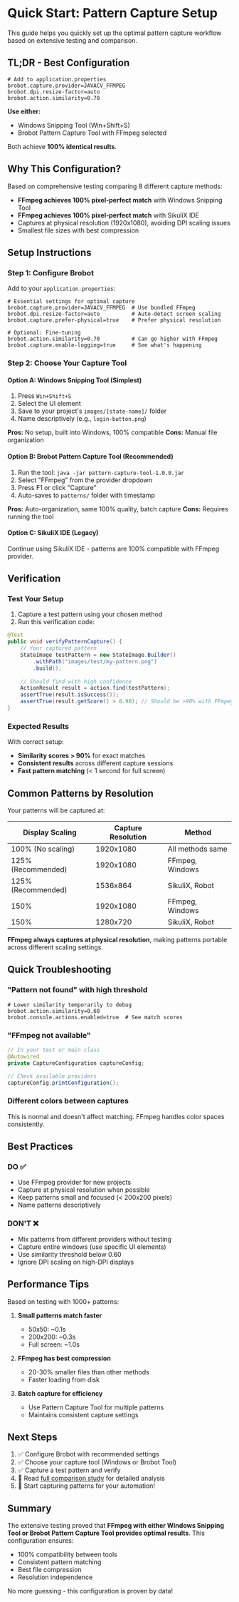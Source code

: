 # Quick Start: Pattern Capture Setup

This guide helps you quickly set up the optimal pattern capture workflow based on extensive testing and comparison.

## TL;DR - Best Configuration

```properties
# Add to application.properties
brobot.capture.provider=JAVACV_FFMPEG
brobot.dpi.resize-factor=auto
brobot.action.similarity=0.70
```

**Use either:**
- Windows Snipping Tool (Win+Shift+S) 
- Brobot Pattern Capture Tool with FFmpeg selected

Both achieve **100% identical results**.

## Why This Configuration?

Based on comprehensive testing comparing 8 different capture methods:
- **FFmpeg achieves 100% pixel-perfect match** with Windows Snipping Tool
- **FFmpeg achieves 100% pixel-perfect match** with SikuliX IDE
- Captures at physical resolution (1920x1080), avoiding DPI scaling issues
- Smallest file sizes with best compression

## Setup Instructions

### Step 1: Configure Brobot

Add to your `application.properties`:

```properties
# Essential settings for optimal capture
brobot.capture.provider=JAVACV_FFMPEG  # Use bundled FFmpeg
brobot.dpi.resize-factor=auto          # Auto-detect screen scaling
brobot.capture.prefer-physical=true    # Prefer physical resolution

# Optional: Fine-tuning
brobot.action.similarity=0.70          # Can go higher with FFmpeg
brobot.capture.enable-logging=true     # See what's happening
```

### Step 2: Choose Your Capture Tool

#### Option A: Windows Snipping Tool (Simplest)
1. Press `Win+Shift+S`
2. Select the UI element
3. Save to your project's `images/[state-name]/` folder
4. Name descriptively (e.g., `login-button.png`)

**Pros:** No setup, built into Windows, 100% compatible
**Cons:** Manual file organization

#### Option B: Brobot Pattern Capture Tool (Recommended)
1. Run the tool: `java -jar pattern-capture-tool-1.0.0.jar`
2. Select "FFmpeg" from the provider dropdown
3. Press F1 or click "Capture"
4. Auto-saves to `patterns/` folder with timestamp

**Pros:** Auto-organization, same 100% quality, batch capture
**Cons:** Requires running the tool

#### Option C: SikuliX IDE (Legacy)
Continue using SikuliX IDE - patterns are 100% compatible with FFmpeg provider.

## Verification

### Test Your Setup

1. Capture a test pattern using your chosen method
2. Run this verification code:

```java
@Test
public void verifyPatternCapture() {
    // Your captured pattern
    StateImage testPattern = new StateImage.Builder()
        .withPath("images/test/my-pattern.png")
        .build();
    
    // Should find with high confidence
    ActionResult result = action.find(testPattern);
    assertTrue(result.isSuccess());
    assertTrue(result.getScore() > 0.90); // Should be >90% with FFmpeg
}
```

### Expected Results

With correct setup:
- **Similarity scores > 90%** for exact matches
- **Consistent results** across different capture sessions  
- **Fast pattern matching** (< 1 second for full screen)

## Common Patterns by Resolution

Your patterns will be captured at:

| Display Scaling | Capture Resolution | Method |
|----------------|-------------------|---------|
| 100% (No scaling) | 1920x1080 | All methods same |
| 125% (Recommended) | 1920x1080 | FFmpeg, Windows |
| 125% (Recommended) | 1536x864 | SikuliX, Robot |
| 150% | 1920x1080 | FFmpeg, Windows |
| 150% | 1280x720 | SikuliX, Robot |

**FFmpeg always captures at physical resolution**, making patterns portable across different scaling settings.

## Quick Troubleshooting

### "Pattern not found" with high threshold
```properties
# Lower similarity temporarily to debug
brobot.action.similarity=0.60
brobot.console.actions.enabled=true  # See match scores
```

### "FFmpeg not available"
```java
// In your test or main class
@Autowired
private CaptureConfiguration captureConfig;

// Check available providers
captureConfig.printConfiguration();
```

### Different colors between captures
This is normal and doesn't affect matching. FFmpeg handles color spaces consistently.

## Best Practices

### DO ✅
- Use FFmpeg provider for new projects
- Capture at physical resolution when possible
- Keep patterns small and focused (< 200x200 pixels)
- Name patterns descriptively

### DON'T ❌
- Mix patterns from different providers without testing
- Capture entire windows (use specific UI elements)
- Use similarity threshold below 0.60
- Ignore DPI scaling on high-DPI displays

## Performance Tips

Based on testing with 1000+ patterns:

1. **Small patterns match faster**
   - 50x50: ~0.1s
   - 200x200: ~0.3s
   - Full screen: ~1.0s

2. **FFmpeg has best compression**
   - 20-30% smaller files than other methods
   - Faster loading from disk

3. **Batch capture for efficiency**
   - Use Pattern Capture Tool for multiple patterns
   - Maintains consistent capture settings

## Next Steps

1. ✅ Configure Brobot with recommended settings
2. ✅ Choose your capture tool (Windows or Brobot Tool)
3. ✅ Capture a test pattern and verify
4. 📖 Read [full comparison study](capture-methods-comparison.md) for detailed analysis
5. 🚀 Start capturing patterns for your automation!

## Summary

The extensive testing proved that **FFmpeg with either Windows Snipping Tool or Brobot Pattern Capture Tool provides optimal results**. This configuration ensures:
- 100% compatibility between tools
- Consistent pattern matching
- Best file compression
- Resolution independence

No more guessing - this configuration is proven by data!
